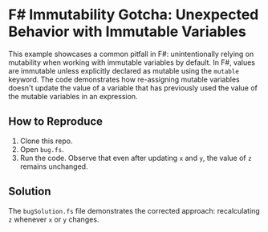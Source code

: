 # F# Immutability Gotcha: Unexpected Behavior with Immutable Variables

This example showcases a common pitfall in F#: unintentionally relying on mutability when working with immutable variables by default. In F#, values are immutable unless explicitly declared as mutable using the `mutable` keyword.  The code demonstrates how re-assigning mutable variables doesn't update the value of a variable that has previously used the value of the mutable variables in an expression. 

## How to Reproduce
1. Clone this repo.
2. Open `bug.fs`.
3. Run the code. Observe that even after updating `x` and `y`, the value of `z` remains unchanged. 

## Solution
The `bugSolution.fs` file demonstrates the corrected approach: recalculating `z` whenever `x` or `y` changes. 